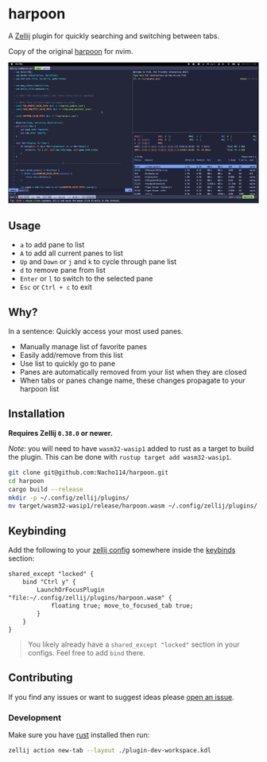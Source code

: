 # harpoon

A [Zellij](https://zellij.dev) plugin for quickly searching
and switching between tabs.

Copy of the original [harpoon](https://github.com/ThePrimeagen/harpoon) for nvim.

![usage](https://github.com/Nacho114/harpoon/raw/main/img/usage.gif)

## Usage

- `a` to add pane to list
- `A` to add all current panes to list
- `Up` and `Down` or `j` and `k` to cycle through pane list
- `d` to remove pane from list
- `Enter` or `l` to switch to the selected pane
- `Esc` or `Ctrl + c` to exit

## Why?

In a sentence: Quickly access your most used panes.

- Manually manage list of favorite panes
- Easily add/remove from this list
- Use list to quickly go to pane
- Panes are automatically removed from your list when they are closed
- When tabs or panes change name, these changes propagate to your harpoon list

## Installation

**Requires Zellij `0.38.0` or newer.**

_Note_: you will need to have `wasm32-wasip1` added to rust as a target to build the plugin. This can be done with `rustup target add wasm32-wasip1`.

```bash
git clone git@github.com:Nacho114/harpoon.git
cd harpoon
cargo build --release
mkdir -p ~/.config/zellij/plugins/
mv target/wasm32-wasip1/release/harpoon.wasm ~/.config/zellij/plugins/
```

## Keybinding

Add the following to your [zellij config](https://zellij.dev/documentation/configuration.html)
somewhere inside the [keybinds](https://zellij.dev/documentation/keybindings.html) section:

```kdl
shared_except "locked" {
    bind "Ctrl y" {
        LaunchOrFocusPlugin "file:~/.config/zellij/plugins/harpoon.wasm" {
            floating true; move_to_focused_tab true;
        }
    }
}
```

> You likely already have a `shared_except "locked"` section in your configs. Feel free to add `bind` there.

## Contributing

If you find any issues or want to suggest ideas please [open an issue](https://github.com/Nacho114/harpoon/issues/new).

### Development

Make sure you have [rust](https://rustup.rs/) installed then run:

```sh
zellij action new-tab --layout ./plugin-dev-workspace.kdl
```
